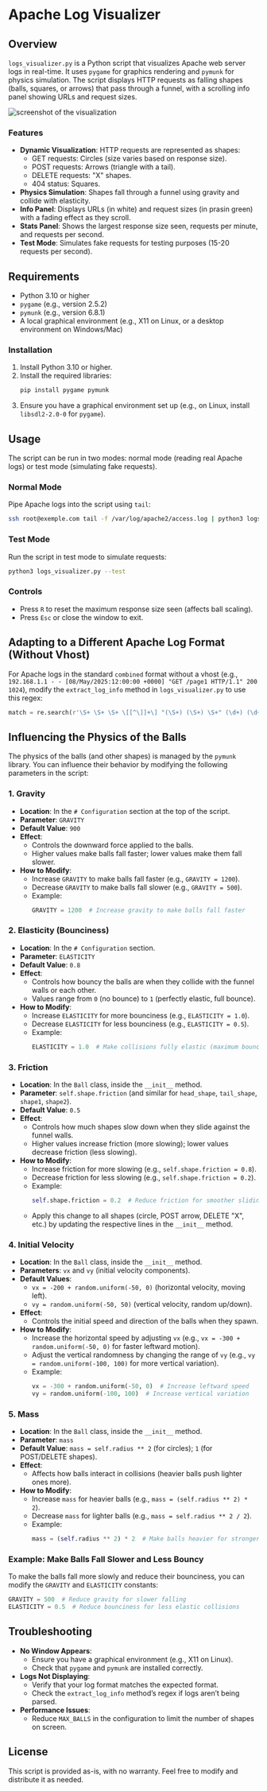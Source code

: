 # Apache Log Visualizer

## Overview

`logs_visualizer.py` is a Python script that visualizes Apache web server logs in real-time. It uses `pygame` for graphics rendering and `pymunk` for physics simulation. The script displays HTTP requests as falling shapes (balls, squares, or arrows) that pass through a funnel, with a scrolling info panel showing URLs and request sizes.

![screenshot of the visualization](screenshot.png "Sceenshot of the script")

### Features
- **Dynamic Visualization**: HTTP requests are represented as shapes:
  - GET requests: Circles (size varies based on response size).
  - POST requests: Arrows (triangle with a tail).
  - DELETE requests: "X" shapes.
  - 404 status: Squares.
- **Physics Simulation**: Shapes fall through a funnel using gravity and collide with elasticity.
- **Info Panel**: Displays URLs (in white) and request sizes (in prasin green) with a fading effect as they scroll.
- **Stats Panel**: Shows the largest response size seen, requests per minute, and requests per second.
- **Test Mode**: Simulates fake requests for testing purposes (15-20 requests per second).

## Requirements

- Python 3.10 or higher
- `pygame` (e.g., version 2.5.2)
- `pymunk` (e.g., version 6.8.1)
- A local graphical environment (e.g., X11 on Linux, or a desktop environment on Windows/Mac)

### Installation

1. Install Python 3.10 or higher.
2. Install the required libraries:
   ```bash
   pip install pygame pymunk
   ```
3. Ensure you have a graphical environment set up (e.g., on Linux, install `libsdl2-2.0-0` for `pygame`).

## Usage

The script can be run in two modes: normal mode (reading real Apache logs) or test mode (simulating fake requests).

### Normal Mode
Pipe Apache logs into the script using `tail`:
```bash
ssh root@exemple.com tail -f /var/log/apache2/access.log | python3 logs_visualizer.py
```

### Test Mode
Run the script in test mode to simulate requests:
```bash
python3 logs_visualizer.py --test
```

### Controls
- Press `R` to reset the maximum response size seen (affects ball scaling).
- Press `Esc` or close the window to exit.


## Adapting to a Different Apache Log Format (Without Vhost)

For Apache logs in the standard `combined` format without a vhost (e.g., `192.168.1.1 - - [08/May/2025:12:00:00 +0000] "GET /page1 HTTP/1.1" 200 1024`), modify the `extract_log_info` method in `logs_visualizer.py` to use this regex:

```python
match = re.search(r'\S+ \S+ \S+ \[[^\]]+\] "(\S+) (\S+) \S+" (\d+) (\d+|-)', line)
```

## Influencing the Physics of the Balls

The physics of the balls (and other shapes) is managed by the `pymunk` library. You can influence their behavior by modifying the following parameters in the script:

### 1. Gravity
- **Location**: In the `# Configuration` section at the top of the script.
- **Parameter**: `GRAVITY`
- **Default Value**: `900`
- **Effect**:
  - Controls the downward force applied to the balls.
  - Higher values make balls fall faster; lower values make them fall slower.
- **How to Modify**:
  - Increase `GRAVITY` to make balls fall faster (e.g., `GRAVITY = 1200`).
  - Decrease `GRAVITY` to make balls fall slower (e.g., `GRAVITY = 500`).
  - Example:
    ```python
    GRAVITY = 1200  # Increase gravity to make balls fall faster
    ```

### 2. Elasticity (Bounciness)
- **Location**: In the `# Configuration` section.
- **Parameter**: `ELASTICITY`
- **Default Value**: `0.8`
- **Effect**:
  - Controls how bouncy the balls are when they collide with the funnel walls or each other.
  - Values range from `0` (no bounce) to `1` (perfectly elastic, full bounce).
- **How to Modify**:
  - Increase `ELASTICITY` for more bounciness (e.g., `ELASTICITY = 1.0`).
  - Decrease `ELASTICITY` for less bounciness (e.g., `ELASTICITY = 0.5`).
  - Example:
    ```python
    ELASTICITY = 1.0  # Make collisions fully elastic (maximum bounciness)
    ```

### 3. Friction
- **Location**: In the `Ball` class, inside the `__init__` method.
- **Parameter**: `self.shape.friction` (and similar for `head_shape`, `tail_shape`, `shape1`, `shape2`).
- **Default Value**: `0.5`
- **Effect**:
  - Controls how much shapes slow down when they slide against the funnel walls.
  - Higher values increase friction (more slowing); lower values decrease friction (less slowing).
- **How to Modify**:
  - Increase friction for more slowing (e.g., `self.shape.friction = 0.8`).
  - Decrease friction for less slowing (e.g., `self.shape.friction = 0.2`).
  - Example:
    ```python
    self.shape.friction = 0.2  # Reduce friction for smoother sliding
    ```
  - Apply this change to all shapes (circle, POST arrow, DELETE "X", etc.) by updating the respective lines in the `__init__` method.

### 4. Initial Velocity
- **Location**: In the `Ball` class, inside the `__init__` method.
- **Parameters**: `vx` and `vy` (initial velocity components).
- **Default Values**:
  - `vx = -200 + random.uniform(-50, 0)` (horizontal velocity, moving left).
  - `vy = random.uniform(-50, 50)` (vertical velocity, random up/down).
- **Effect**:
  - Controls the initial speed and direction of the balls when they spawn.
- **How to Modify**:
  - Increase the horizontal speed by adjusting `vx` (e.g., `vx = -300 + random.uniform(-50, 0)` for faster leftward motion).
  - Adjust the vertical randomness by changing the range of `vy` (e.g., `vy = random.uniform(-100, 100)` for more vertical variation).
  - Example:
    ```python
    vx = -300 + random.uniform(-50, 0)  # Increase leftward speed
    vy = random.uniform(-100, 100)  # Increase vertical variation
    ```

### 5. Mass
- **Location**: In the `Ball` class, inside the `__init__` method.
- **Parameter**: `mass`
- **Default Value**: `mass = self.radius ** 2` (for circles); `1` (for POST/DELETE shapes).
- **Effect**:
  - Affects how balls interact in collisions (heavier balls push lighter ones more).
- **How to Modify**:
  - Increase `mass` for heavier balls (e.g., `mass = (self.radius ** 2) * 2`).
  - Decrease `mass` for lighter balls (e.g., `mass = self.radius ** 2 / 2`).
  - Example:
    ```python
    mass = (self.radius ** 2) * 2  # Make balls heavier for stronger collisions
    ```

### Example: Make Balls Fall Slower and Less Bouncy
To make the balls fall more slowly and reduce their bounciness, you can modify the `GRAVITY` and `ELASTICITY` constants:
```python
GRAVITY = 500  # Reduce gravity for slower falling
ELASTICITY = 0.5  # Reduce bounciness for less elastic collisions
```

## Troubleshooting

- **No Window Appears**:
  - Ensure you have a graphical environment (e.g., X11 on Linux).
  - Check that `pygame` and `pymunk` are installed correctly.
- **Logs Not Displaying**:
  - Verify that your log format matches the expected format.
  - Check the `extract_log_info` method’s regex if logs aren’t being parsed.
- **Performance Issues**:
  - Reduce `MAX_BALLS` in the configuration to limit the number of shapes on screen.

## License

This script is provided as-is, with no warranty. Feel free to modify and distribute it as needed.
